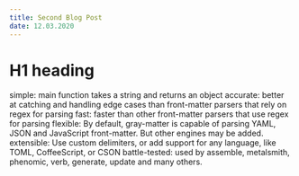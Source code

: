 ```yaml
---
title: Second Blog Post
date: 12.03.2020
---
```


# H1 heading

simple: main function takes a string and returns an object
accurate: better at catching and handling edge cases than front-matter parsers that rely on regex for parsing
fast: faster than other front-matter parsers that use regex for parsing
flexible: By default, gray-matter is capable of parsing YAML, JSON and JavaScript front-matter. But other engines may be added.
extensible: Use custom delimiters, or add support for any language, like TOML, CoffeeScript, or CSON
battle-tested: used by assemble, metalsmith, phenomic, verb, generate, update and many others.
